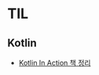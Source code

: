 # TIL
## Kotlin
* [Kotlin In Action 책 정리](https://github.com/ohhoooo/TIL/blob/main/kotlin/kotlin_in_action.md)